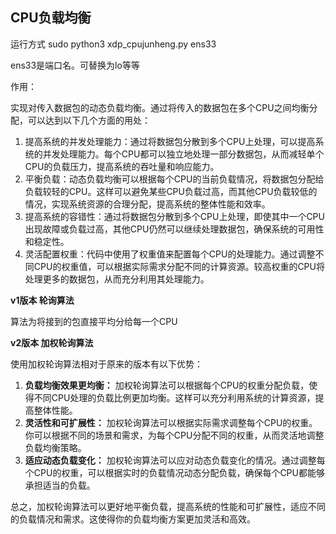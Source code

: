 ## CPU负载均衡

运行方式 sudo python3 xdp_cpujunheng.py ens33

ens33是端口名。可替换为lo等等

作用：

实现对传入数据包的动态负载均衡。通过将传入的数据包在多个CPU之间均衡分配，可以达到以下几个方面的用处：

1. 提高系统的并发处理能力：通过将数据包分散到多个CPU上处理，可以提高系统的并发处理能力。每个CPU都可以独立地处理一部分数据包，从而减轻单个CPU的负载压力，提高系统的吞吐量和响应能力。
2. 平衡负载：动态负载均衡可以根据每个CPU的当前负载情况，将数据包分配给负载较轻的CPU。这样可以避免某些CPU负载过高，而其他CPU负载较低的情况，实现系统资源的合理分配，提高系统的整体性能和效率。
3. 提高系统的容错性：通过将数据包分散到多个CPU上处理，即使其中一个CPU出现故障或负载过高，其他CPU仍然可以继续处理数据包，确保系统的可用性和稳定性。
4. 灵活配置权重：代码中使用了权重值来配置每个CPU的处理能力。通过调整不同CPU的权重值，可以根据实际需求分配不同的计算资源。较高权重的CPU将处理更多的数据包，从而充分利用其处理能力。

**v1版本 轮询算法**

算法为将接到的包直接平均分给每一个CPU

**v2版本 加权轮询算法**

使用加权轮询算法相对于原来的版本有以下优势：

1. **负载均衡效果更均衡：** 加权轮询算法可以根据每个CPU的权重分配负载，使得不同CPU处理的负载比例更加均衡。这样可以充分利用系统的计算资源，提高整体性能。
2. **灵活性和可扩展性：** 加权轮询算法可以根据实际需求调整每个CPU的权重。你可以根据不同的场景和需求，为每个CPU分配不同的权重，从而灵活地调整负载均衡策略。
3. **适应动态负载变化：** 加权轮询算法可以应对动态负载变化的情况。通过调整每个CPU的权重，可以根据实时的负载情况动态分配负载，确保每个CPU都能够承担适当的负载。

总之，加权轮询算法可以更好地平衡负载，提高系统的性能和可扩展性，适应不同的负载情况和需求。这使得你的负载均衡方案更加灵活和高效。